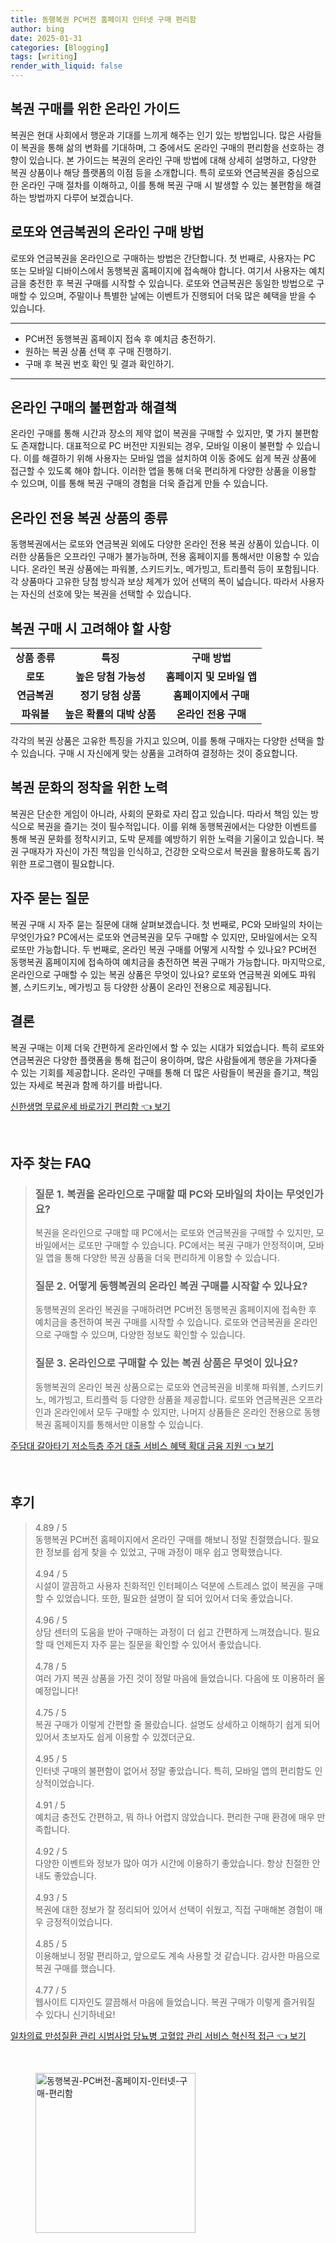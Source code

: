 ```yaml
---
title: 동행복권 PC버전 홈페이지 인터넷 구매 편리함
author: bing
date: 2025-01-31
categories: [Blogging]
tags: [writing]
render_with_liquid: false
---
```



<h2 id='복권 구매를 위한 온라인 가이드'>복권 구매를 위한 온라인 가이드</h2>

<p>복권은 현대 사회에서 행운과 기대를 느끼게 해주는 인기 있는 방법입니다. 많은 사람들이 복권을 통해 삶의 변화를 기대하며, 그 중에서도 온라인 구매의 편리함을 선호하는 경향이 있습니다. 본 가이드는 복권의 온라인 구매 방법에 대해 상세히 설명하고, 다양한 복권 상품이나 해당 플랫폼의 이점 등을 소개합니다. 특히 로또와 연금복권을 중심으로 한 온라인 구매 절차를 이해하고, 이를 통해 복권 구매 시 발생할 수 있는 불편함을 해결하는 방법까지 다루어 보겠습니다.</p>

<h2 id='로또와 연금복권의 온라인 구매 방법'>로또와 연금복권의 온라인 구매 방법</h2>

<p>로또와 연금복권을 온라인으로 구매하는 방법은 간단합니다. 첫 번째로, 사용자는 PC 또는 모바일 디바이스에서 동행복권 홈페이지에 접속해야 합니다. 여기서 사용자는 예치금을 충전한 후 복권 구매를 시작할 수 있습니다. 로또와 연금복권은 동일한 방법으로 구매할 수 있으며, 주말이나 특별한 날에는 이벤트가 진행되어 더욱 많은 혜택을 받을 수 있습니다. </p>

<hr />

<ul>
    <li>PC버전 동행복권 홈페이지 접속 후 예치금 충전하기.</li>
    <li>원하는 복권 상품 선택 후 구매 진행하기.</li>
    <li>구매 후 복권 번호 확인 및 결과 확인하기.</li>
</ul>

<hr />

<h2 id='온라인 구매의 불편함과 해결책'>온라인 구매의 불편함과 해결책</h2>

<p>온라인 구매를 통해 시간과 장소의 제약 없이 복권을 구매할 수 있지만, 몇 가지 불편함도 존재합니다. 대표적으로 PC 버전만 지원되는 경우, 모바일 이용이 불편할 수 있습니다. 이를 해결하기 위해 사용자는 모바일 앱을 설치하여 이동 중에도 쉽게 복권 상품에 접근할 수 있도록 해야 합니다. 이러한 앱을 통해 더욱 편리하게 다양한 상품을 이용할 수 있으며, 이를 통해 복권 구매의 경험을 더욱 즐겁게 만들 수 있습니다.</p>

<h2 id='온라인 전용 복권 상품의 종류'>온라인 전용 복권 상품의 종류</h2>

<p>동행복권에서는 로또와 연금복권 외에도 다양한 온라인 전용 복권 상품이 있습니다. 이러한 상품들은 오프라인 구매가 불가능하며, 전용 홈페이지를 통해서만 이용할 수 있습니다. 온라인 복권 상품에는 파워볼, 스키드키노, 메가빙고, 트리플럭 등이 포함됩니다. 각 상품마다 고유한 당첨 방식과 보상 체계가 있어 선택의 폭이 넓습니다. 따라서 사용자는 자신의 선호에 맞는 복권을 선택할 수 있습니다.</p>

<h2 id='복권 구매 시 고려해야 할 사항'>복권 구매 시 고려해야 할 사항</h2>

<table>
    <tr>
        <td style="text-align: center; height: 17px;"><b>상품 종류</b></td>
        <td style="text-align: center; height: 17px;"><b>특징</b></td>
        <td style="text-align: center; height: 17px;"><b>구매 방법</b></td>
    </tr>
    <tr>
        <td style="text-align: center; height: 17px;"><b>로또</b></td>
        <td style="text-align: center; height: 17px;"><b>높은 당첨 가능성</b></td>
        <td style="text-align: center; height: 17px;"><b>홈페이지 및 모바일 앱</b></td>
    </tr>
    <tr>
        <td style="text-align: center; height: 17px;"><b>연금복권</b></td>
        <td style="text-align: center; height: 17px;"><b>정기 당첨 상품</b></td>
        <td style="text-align: center; height: 17px;"><b>홈페이지에서 구매</b></td>
    </tr>
    <tr>
        <td style="text-align: center; height: 17px;"><b>파워볼</b></td>
        <td style="text-align: center; height: 17px;"><b>높은 확률의 대박 상품</b></td>
        <td style="text-align: center; height: 17px;"><b>온라인 전용 구매</b></td>
    </tr>
</table>

<p>각각의 복권 상품은 고유한 특징을 가지고 있으며, 이를 통해 구매자는 다양한 선택을 할 수 있습니다. 구매 시 자신에게 맞는 상품을 고려하여 결정하는 것이 중요합니다.</p>

<h2 id='복권 문화의 정착을 위한 노력'>복권 문화의 정착을 위한 노력</h2>

<p>복권은 단순한 게임이 아니라, 사회의 문화로 자리 잡고 있습니다. 따라서 책임 있는 방식으로 복권을 즐기는 것이 필수적입니다. 이를 위해 동행복권에서는 다양한 이벤트를 통해 복권 문화를 정착시키고, 도박 문제를 예방하기 위한 노력을 기울이고 있습니다. 복권 구매자가 자신이 가진 책임을 인식하고, 건강한 오락으로서 복권을 활용하도록 돕기 위한 프로그램이 필요합니다.</p>

<h2 id='자주 묻는 질문'>자주 묻는 질문</h2>

<p>복권 구매 시 자주 묻는 질문에 대해 살펴보겠습니다. 첫 번째로, PC와 모바일의 차이는 무엇인가요? PC에서는 로또와 연금복권을 모두 구매할 수 있지만, 모바일에서는 오직 로또만 가능합니다. 두 번째로, 온라인 복권 구매를 어떻게 시작할 수 있나요? PC버전 동행복권 홈페이지에 접속하여 예치금을 충전하면 복권 구매가 가능합니다. 마지막으로, 온라인으로 구매할 수 있는 복권 상품은 무엇이 있나요? 로또와 연금복권 외에도 파워볼, 스키드키노, 메가빙고 등 다양한 상품이 온라인 전용으로 제공됩니다.</p>

<h2 id='결론'>결론</h2>

<p>복권 구매는 이제 더욱 간편하게 온라인에서 할 수 있는 시대가 되었습니다. 특히 로또와 연금복권은 다양한 플랫폼을 통해 접근이 용이하며, 많은 사람들에게 행운을 가져다줄 수 있는 기회를 제공합니다. 온라인 구매를 통해 더 많은 사람들이 복권을 즐기고, 책임 있는 자세로 복권과 함께 하기를 바랍니다.</p>


<p><a class="click-button" title="신한생명 무료운세 바로가기 편리함" href="https://blackassets.github.io/posts/%EC%8B%A0%ED%95%9C%EC%83%9D%EB%AA%85-%EB%AC%B4%EB%A3%8C%EC%9A%B4%EC%84%B8-%EB%B0%94%EB%A1%9C%EA%B0%80%EA%B8%B0-%ED%8E%B8%EB%A6%AC%ED%95%A8/" rel="dofollow">신한생명 무료운세 바로가기 편리함 👈 보기</a></p><br>
<h2 id='자주_찾는_FAQ'>자주 찾는 FAQ</h2>
<div itemscope="" itemtype="https://schema.org/FAQPage"> 
<blockquote> 
<div itemscope="" itemprop="mainEntity" itemtype="https://schema.org/Question"> 
<h3 itemprop="name">질문 1. 복권을 온라인으로 구매할 때 PC와 모바일의 차이는 무엇인가요?</h3> 
<div itemscope="" itemprop="acceptedAnswer" itemtype="https://schema.org/Answer"> 
<span itemprop="text"> <p>복권을 온라인으로 구매할 때 PC에서는 로또와 연금복권을 구매할 수 있지만, 모바일에서는 로또만 구매할 수 있습니다. PC에서는 복권 구매가 안정적이며, 모바일 앱을 통해 다양한 복권 상품을 더욱 편리하게 이용할 수 있습니다.</p> </span> 
</div> 
</div> 
<div itemscope="" itemprop="mainEntity" itemtype="https://schema.org/Question"> 
<h3 itemprop="name">질문 2. 어떻게 동행복권의 온라인 복권 구매를 시작할 수 있나요?</h3> 
<div itemscope="" itemprop="acceptedAnswer" itemtype="https://schema.org/Answer"> 
<span itemprop="text"> <p>동행복권의 온라인 복권을 구매하려면 PC버전 동행복권 홈페이지에 접속한 후 예치금을 충전하여 복권 구매를 시작할 수 있습니다. 로또와 연금복권을 온라인으로 구매할 수 있으며, 다양한 정보도 확인할 수 있습니다.</p> </span> 
</div> 
</div> 
<div itemscope="" itemprop="mainEntity" itemtype="https://schema.org/Question"> 
<h3 itemprop="name">질문 3. 온라인으로 구매할 수 있는 복권 상품은 무엇이 있나요?</h3> 
<div itemscope="" itemprop="acceptedAnswer" itemtype="https://schema.org/Answer"> 
<span itemprop="text"> <p>동행복권의 온라인 복권 상품으로는 로또와 연금복권을 비롯해 파워볼, 스키드키노, 메가빙고, 트리플럭 등 다양한 상품을 제공합니다. 로또와 연금복권은 오프라인과 온라인에서 모두 구매할 수 있지만, 나머지 상품들은 온라인 전용으로 동행복권 홈페이지를 통해서만 이용할 수 있습니다.</p> </span> 
</div> 
</div> 
</blockquote> 
</div>
<p><a class="click-button" title="주담대 갈아타기 저소득층 주거 대출 서비스 혜택 확대 금융 지원" href="https://blackassets.github.io/posts/%EC%A3%BC%EB%8B%B4%EB%8C%80-%EA%B0%88%EC%95%84%ED%83%80%EA%B8%B0-%EC%A0%80%EC%86%8C%EB%93%9D%EC%B8%B5-%EC%A3%BC%EA%B1%B0-%EB%8C%80%EC%B6%9C-%EC%84%9C%EB%B9%84%EC%8A%A4-%ED%98%9C%ED%83%9D-%ED%99%95%EB%8C%80-%EA%B8%88%EC%9C%B5-%EC%A7%80%EC%9B%90/" rel="dofollow">주담대 갈아타기 저소득층 주거 대출 서비스 혜택 확대 금융 지원 👈 보기</a></p><br>
<h2 id='후기'>후기</h2>
<div itemscope itemtype="https://schema.org/Product">
  <blockquote>
  <div itemprop="review" itemscope itemtype="https://schema.org/Review">
      <div itemprop="reviewRating" itemscope itemtype="https://schema.org/Rating"> <span itemprop="ratingValue">4.89</span> / <span itemprop="bestRating">5</span> </div>
      <span itemprop="reviewBody">동행복권 PC버전 홈페이지에서 온라인 구매를 해보니 정말 친절했습니다. 필요한 정보를 쉽게 찾을 수 있었고, 구매 과정이 매우 쉽고 명확했습니다.</span>
  </div>
  <br>
  <div itemprop="review" itemscope itemtype="https://schema.org/Review">
      <div itemprop="reviewRating" itemscope itemtype="https://schema.org/Rating"> <span itemprop="ratingValue">4.94</span> / <span itemprop="bestRating">5</span> </div>
      <span itemprop="reviewBody">시설이 깔끔하고 사용자 친화적인 인터페이스 덕분에 스트레스 없이 복권을 구매할 수 있었습니다. 또한, 필요한 설명이 잘 되어 있어서 더욱 좋았습니다.</span>
  </div>
  <br>
  <div itemprop="review" itemscope itemtype="https://schema.org/Review">
      <div itemprop="reviewRating" itemscope itemtype="https://schema.org/Rating"> <span itemprop="ratingValue">4.96</span> / <span itemprop="bestRating">5</span> </div>
      <span itemprop="reviewBody">상담 센터의 도움을 받아 구매하는 과정이 더 쉽고 간편하게 느껴졌습니다. 필요할 때 언제든지 자주 묻는 질문을 확인할 수 있어서 좋았습니다.</span>
  </div>
  <br>
  <div itemprop="review" itemscope itemtype="https://schema.org/Review">
      <div itemprop="reviewRating" itemscope itemtype="https://schema.org/Rating"> <span itemprop="ratingValue">4.78</span> / <span itemprop="bestRating">5</span> </div>
      <span itemprop="reviewBody">여러 가지 복권 상품을 가진 것이 정말 마음에 들었습니다. 다음에 또 이용하러 올 예정입니다!</span>
  </div>
  <br>
  <div itemprop="review" itemscope itemtype="https://schema.org/Review">
      <div itemprop="reviewRating" itemscope itemtype="https://schema.org/Rating"> <span itemprop="ratingValue">4.75</span> / <span itemprop="bestRating">5</span> </div>
      <span itemprop="reviewBody">복권 구매가 이렇게 간편할 줄 몰랐습니다. 설명도 상세하고 이해하기 쉽게 되어 있어서 초보자도 쉽게 이용할 수 있겠더군요.</span>
  </div>
  <br>
  <div itemprop="review" itemscope itemtype="https://schema.org/Review">
      <div itemprop="reviewRating" itemscope itemtype="https://schema.org/Rating"> <span itemprop="ratingValue">4.95</span> / <span itemprop="bestRating">5</span> </div>
      <span itemprop="reviewBody">인터넷 구매의 불편함이 없어서 정말 좋았습니다. 특히, 모바일 앱의 편리함도 인상적이었습니다.</span>
  </div>
  <br>
  <div itemprop="review" itemscope itemtype="https://schema.org/Review">
      <div itemprop="reviewRating" itemscope itemtype="https://schema.org/Rating"> <span itemprop="ratingValue">4.91</span> / <span itemprop="bestRating">5</span> </div>
      <span itemprop="reviewBody">예치금 충전도 간편하고, 뭐 하나 어렵지 않았습니다. 편리한 구매 환경에 매우 만족합니다.</span>
  </div>
  <br>
  <div itemprop="review" itemscope itemtype="https://schema.org/Review">
      <div itemprop="reviewRating" itemscope itemtype="https://schema.org/Rating"> <span itemprop="ratingValue">4.92</span> / <span itemprop="bestRating">5</span> </div>
      <span itemprop="reviewBody">다양한 이벤트와 정보가 많아 여가 시간에 이용하기 좋았습니다. 항상 친절한 안내도 좋았습니다.</span>
  </div>
  <br>
  <div itemprop="review" itemscope itemtype="https://schema.org/Review">
      <div itemprop="reviewRating" itemscope itemtype="https://schema.org/Rating"> <span itemprop="ratingValue">4.93</span> / <span itemprop="bestRating">5</span> </div>
      <span itemprop="reviewBody">복권에 대한 정보가 잘 정리되어 있어서 선택이 쉬웠고, 직접 구매해본 경험이 매우 긍정적이었습니다.</span>
  </div>
  <br>
  <div itemprop="review" itemscope itemtype="https://schema.org/Review">
      <div itemprop="reviewRating" itemscope itemtype="https://schema.org/Rating"> <span itemprop="ratingValue">4.85</span> / <span itemprop="bestRating">5</span> </div>
      <span itemprop="reviewBody">이용해보니 정말 편리하고, 앞으로도 계속 사용할 것 같습니다. 감사한 마음으로 복권 구매를 했습니다.</span>
  </div>
  <br>
  <div itemprop="review" itemscope itemtype="https://schema.org/Review">
      <div itemprop="reviewRating" itemscope itemtype="https://schema.org/Rating"> <span itemprop="ratingValue">4.77</span> / <span itemprop="bestRating">5</span> </div>
      <span itemprop="reviewBody">웹사이트 디자인도 깔끔해서 마음에 들었습니다. 복권 구매가 이렇게 즐거워질 수 있다니 신기하네요!</span>
  </div>
  </blockquote>
</div>
<p><a class="click-button" title="일차의료 만성질환 관리 시범사업 당뇨병 고혈압 관리 서비스 혁신적 접근" href="https://blackassets.github.io/posts/%EC%9D%BC%EC%B0%A8%EC%9D%98%EB%A3%8C-%EB%A7%8C%EC%84%B1%EC%A7%88%ED%99%98-%EA%B4%80%EB%A6%AC-%EC%8B%9C%EB%B2%94%EC%82%AC%EC%97%85-%EB%8B%B9%EB%87%A8%EB%B3%91-%EA%B3%A0%ED%98%88%EC%95%95-%EA%B4%80%EB%A6%AC-%EC%84%9C%EB%B9%84%EC%8A%A4-%ED%98%81%EC%8B%A0%EC%A0%81-%EC%A0%91%EA%B7%BC/" rel="dofollow">일차의료 만성질환 관리 시범사업 당뇨병 고혈압 관리 서비스 혁신적 접근 👈 보기</a></p><br>
<figure class="image"><img src="https://blackassets.github.io/assets/img/thumbnail/동행복권-PC버전-홈페이지-인터넷-구매-편리함.webp" alt="동행복권-PC버전-홈페이지-인터넷-구매-편리함" width="256" height="256"></figure>
